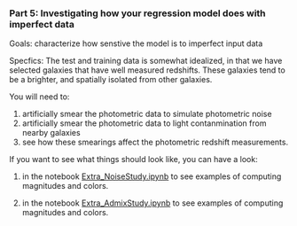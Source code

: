 ### Part 5: Investigating how your regression model does with imperfect data

Goals: characterize how senstive the model is to imperfect input data 

Specfics:  The test and training data is somewhat idealized, in that
we have selected galaxies that have well measured redshifts.  These
galaxies tend to be a brighter, and spatially isolated from other
galaxies.


You will need to:

1. artificially smear the photometric data to simulate photometric noise
2. artificially smear the photometric data to light contanmination
   from nearby galaxies
3. see how these smearings affect the photometric redshift measurements.





If you want to see what things should look like, you can have a look:

1. in the notebook [Extra_NoiseStudy.ipynb](https://github.com/KIPAC/MACSS/blob/main/nb/Extra_NoiseStudy.ipynb) to see examples of computing magnitudes and colors.

2. in the notebook [Extra_AdmixStudy.ipynb](https://github.com/KIPAC/MACSS/blob/main/nb/Extra_AdmixStudy.ipynb) to see examples of computing magnitudes and colors.






